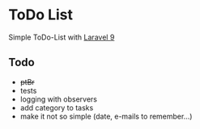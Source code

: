 # ToDo List
Simple ToDo-List with [Laravel 9](https://laravel.com/docs/9.x/releases) 

## Todo
- ~~ptBr~~
- tests
- logging with observers
- add category to tasks
- make it not so simple (date, e-mails to remember...)
